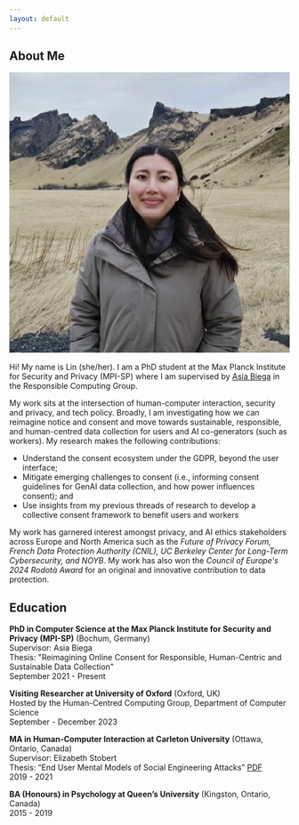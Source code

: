 ```yaml
---
layout: default
---
```


## About Me

<img class="profile-picture" src="lin.png">

Hi! My name is Lin (she/her). I am a PhD student at the Max Planck Institute for Security and Privacy (MPI-SP) where I am supervised by [Asia Biega](https://asiabiega.github.io/) in the Responsible Computing Group. 

My work sits at the intersection of human-computer interaction, security and privacy, and tech policy. Broadly, I am investigating how we can reimagine notice and consent and move towards sustainable, responsible, and human-centred data collection for users and AI co-generators (such as workers). My research makes the following contributions:
* Understand the consent ecosystem under the GDPR, beyond the user interface;
* Mitigate emerging challenges to consent (i.e., informing consent guidelines for GenAI data collection, and how power influences consent); and
* Use insights from my previous threads of research to develop a collective consent framework to benefit users and workers

My work has garnered interest amongst privacy, and AI ethics stakeholders across Europe and North America such as the _Future of Privacy Forum, French Data Protection Authority (CNIL), UC Berkeley Center for Long-Term Cybersecurity, and NOYB_. My work has also won the _Council of Europe's 2024 Rodotà Award_ for an original and innovative contribution to data protection.

## Education

**PhD in Computer Science at the Max Planck Institute for Security and Privacy (MPI-SP)** (Bochum, Germany)  
Supervisor: Asia Biega  
Thesis: "Reimagining Online Consent for Responsible, Human-Centric and Sustainable Data Collection"   
September 2021 - Present  

**Visiting Researcher at University of Oxford** (Oxford, UK)  
Hosted by the Human-Centred Computing Group, Department of Computer Science  
September - December 2023  

**MA in Human-Computer Interaction at Carleton University** (Ottawa, Ontario, Canada)  
Supervisor: Elizabeth Stobert  
Thesis: “End User Mental Models of Social Engineering Attacks” [PDF](https://curve.carleton.ca/system/files/etd/2b0397df-0447-481a-bedb-3cdfed153cd3/etd_pdf/20586d0098ccea7701d7ce1fe928acd5/kyi-endusermentalmodelsofsocialengineeringattacks.pdf)  
2019 - 2021  

**BA (Honours) in Psychology at Queen’s University** (Kingston, Ontario, Canada)  
2015 - 2019  
